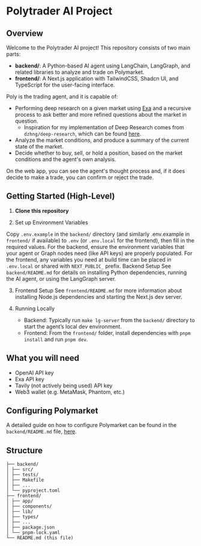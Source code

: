 # Polytrader AI Project

## Overview

Welcome to the Polytrader AI project! This repository consists of two main parts:

- **backend/**: A Python-based AI agent using LangChain, LangGraph, and related libraries to analyze and trade on Polymarket.
- **frontend/**: A Next.js application with TailwindCSS, Shadcn UI, and TypeScript for the user-facing interface.

Poly is the trading agent, and it is capable of:

- Performing deep research on a given market using [Exa](https://exa.ai/) and a recursive process to ask better and more refined questions about the market in question.
  - Inspiration for my implementation of Deep Research comes from `dzhng/deep-research`, which can be found [here](https://github.com/dzhng/deep-research).
- Analyze the market conditions, and produce a summary of the current state of the market.
- Decide whether to buy, sell, or hold a position, based on the market conditions and the agent's own analysis.

On the web app, you can see the agent's thought process and, if it does decide to make a trade, you can confirm or reject the trade.

## Getting Started (High-Level)

1. **Clone this repository**

2. Set up Environment Variables

Copy `.env.example` in the `backend/` directory (and similarly .env.example in `frontend/` if available) to `.env` (or `.env.local` for the frontend), then fill in the required values.
For the backend, ensure the environment variables that your agent or Graph nodes need (like API keys) are properly populated.
For the frontend, any variables you need at build time can be placed in `.env.local` or shared with `NEXT_PUBLIC_` prefix. Backend Setup
See `backend/README.md` for details on installing Python dependencies, running the AI agent, or using the LangGraph server.

3. Frontend Setup
   See `frontend/README.md` for more information about installing Node.js dependencies and starting the Next.js dev server.

4. Running Locally
   - Backend: Typically run `make lg-server` from the `backend/` directory to start the agent’s local dev environment.
   - Frontend: From the `frontend/` folder, install dependencies with `pnpm install` and run `pnpm dev`.

## What you will need

- OpenAI API key
- Exa API key
- Tavily (not actively being used) API key
- Web3 wallet (e.g. MetaMask, Phantom, etc.)

## Configuring Polymarket

A detailed guide on how to configure Polymarket can be found in the `backend/README.md` file, [here](backend/README.md#configuring-polymarket).

## Structure

```
├── backend/
│ ├── src/
│ ├── tests/
│ ├── Makefile
│ ├── ...
│ └── pyproject.toml
├── frontend/
│ ├── app/
│ ├── components/
│ ├── lib/
│ ├── types/
│ ├── ...
│ ├── package.json
│ └── pnpm-lock.yaml
└── README.md (this file)
```
